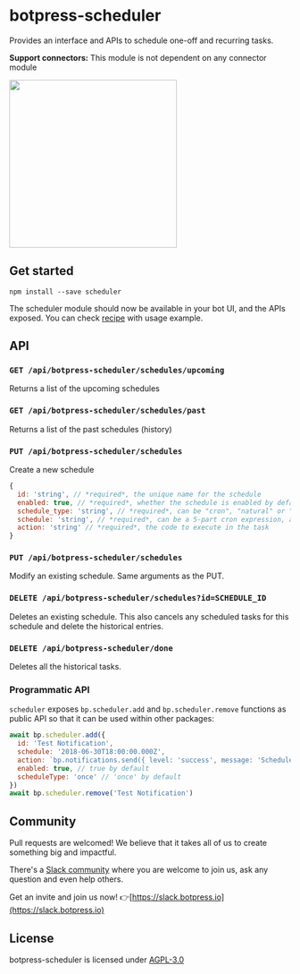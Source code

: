 # botpress-scheduler

Provides an interface and APIs to schedule one-off and recurring tasks.

**Support connectors:** This module is not dependent on any connector module

<img src='/packages/functionals/botpress-scheduler/assets/screenshot.jpg' height='300px'>

## Get started

```
npm install --save scheduler
```

The scheduler module should now be available in your bot UI, and the APIs exposed.
You can check [recipe](/docs/recipes/scheduling.md) with usage example.

## API

### `GET /api/botpress-scheduler/schedules/upcoming`

Returns a list of the upcoming schedules

### `GET /api/botpress-scheduler/schedules/past`

Returns a list of the past schedules (history)

### `PUT /api/botpress-scheduler/schedules`

Create a new schedule

```js
{
  id: 'string', // *required*, the unique name for the schedule
  enabled: true, // *required*, whether the schedule is enabled by default
  schedule_type: 'string', // *required*, can be "cron", "natural" or "once"
  schedule: 'string', // *required*, can be a 5-part cron expression, a natural string or a date
  action: 'string' // *required*, the code to execute in the task
}
```

### `PUT /api/botpress-scheduler/schedules`

Modify an existing schedule. Same arguments as the PUT.

### `DELETE /api/botpress-scheduler/schedules?id=SCHEDULE_ID`

Deletes an existing schedule. This also cancels any scheduled tasks for this schedule and delete the historical entries.

### `DELETE /api/botpress-scheduler/done`

Deletes all the historical tasks.

### Programmatic API

`scheduler` exposes `bp.scheduler.add` and `bp.scheduler.remove` functions as public API so that it can be used within other packages:

```js
await bp.scheduler.add({
  id: 'Test Notification',
  schedule: '2018-06-30T18:00:00.000Z',
  action: `bp.notifications.send({ level: 'success', message: 'Schedule triggered successfully' })`,
  enabled: true, // true by default
  scheduleType: 'once' // 'once' by default
})
await bp.scheduler.remove('Test Notification')
```

## Community

Pull requests are welcomed! We believe that it takes all of us to create something big and impactful.

There's a [Slack community](https://slack.botpress.io) where you are welcome to join us, ask any question and even help others.

Get an invite and join us now! 👉[https://slack.botpress.io](https://slack.botpress.io)

## License

botpress-scheduler is licensed under [AGPL-3.0](/LICENSE)
